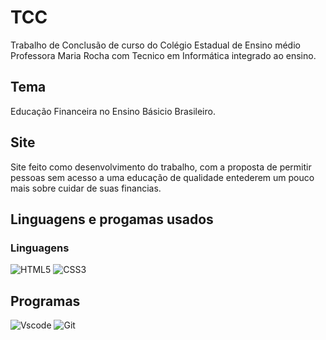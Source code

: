 # TCC
Trabalho de Conclusão de curso do Colégio Estadual de Ensino médio Professora Maria Rocha com Tecnico em Informática integrado ao ensino.

## Tema
Educação Financeira no Ensino Básicio Brasileiro.

## Site
Site feito como desenvolvimento do trabalho, com a proposta de permitir pessoas sem acesso a uma educação de qualidade entederem um pouco mais sobre cuidar de suas financias.

## Linguagens e progamas usados

### Linguagens

![HTML5](https://img.shields.io/badge/HTML5-E34F26?style=for-the-badge&logo=html5&logoColor=white)
![CSS3](https://img.shields.io/badge/CSS3-1572B6?style=for-the-badge&logo=css3&logoColor=white)

## Programas
![Vscode](https://img.shields.io/badge/Vscode-007ACC?style=for-the-badge&logo=visual-studio-code&logoColor=white)
![Git](https://img.shields.io/badge/GIT-E44C30?style=for-the-badge&logo=git&logoColor=white)
